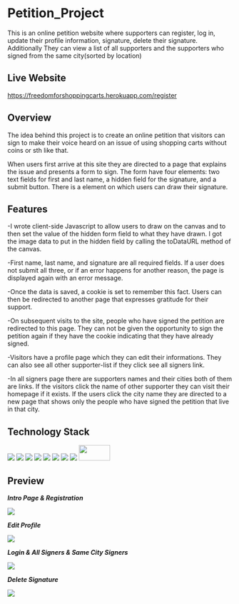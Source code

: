 # Petition_Project
This is an online petition website where supporters can register, log in, update their profile information, signature, delete their signature. Additionally They can view a list of all supporters and the supporters who signed from the same city(sorted by location)
## Live Website
https://freedomforshoppingcarts.herokuapp.com/register

## Overview
The idea behind this project is to create an online petition that visitors can sign to make their voice heard on an issue of using shopping carts without coins or sth like that.  

When users first arrive at this site they are directed to a page that explains the issue and presents a form to sign. The form have four elements: two text fields for first and last name, a hidden field for the signature, and a submit button. There is a <canvas> element on which users can draw their signature.

## Features
  
-I wrote client-side Javascript to allow users to draw on the canvas and to then set the value of the hidden form field to what they have drawn. I got the image data to put in the hidden field by calling the toDataURL method of the canvas.
  
-First name, last name, and signature are all required fields. If a user does not submit all three, or if an error happens for another reason, the page is displayed again with an error message.
  
-Once the data is saved, a cookie is set to remember this fact. Users can then be redirected to another page that expresses gratitude for their support.
  
-On subsequent visits to the site, people who have signed the petition are redirected to this page. They can not be given the opportunity to sign the petition again if they have the cookie indicating that they have already signed.
 
-Visitors have a profile page which they can edit their informations. They can also see all other supporter-list if they click see all signers link. 
  
-In all signers page there are supporters names and their cities both of them are links. If the visitors click the name of other supporter they can visit their homepage if it exists. If the users click the city name they are directed to a new page that shows only the people who have signed the petition that live in that city.
  
## Technology Stack
  <span><img src="https://img.shields.io/badge/PostgreSQL-fuchsia?style=for-the-badge&logo=postgresql&logoColor=white"></span>
 <span><img src="https://img.shields.io/badge/JavaScript-yellow?style=for-the-badge&logo=javascript&logoColor=white"></span>
 <span><img src="https://img.shields.io/badge/jQuery-blue?style=for-the-badge&logo=jquery&logoColor=white"></span>
  <span><img src="https://img.shields.io/badge/Canvas-2d-purple?style=for-the-badge&logo=canvas&logoColor=white"></span>
   <span><img src="https://img.shields.io/badge/Express-lightgrey?style=for-the-badge&logo=express&logoColor=white"></span>
   <span><img src="https://img.shields.io/badge/NodeJS-brightgreen?style=for-the-badge&logo=nodedotjs&logoColor=white"></span>
 <span><img src="https://img.shields.io/badge/Heroku-blueviolet?style=for-the-badge&logo=heroku&logoColor=white"></span>
   <span><img src="https://img.shields.io/badge/Jest-red?style=for-the-badge&logo=jest&logoColor=white"></span>
     <span><img src="https://cdn.iconscout.com/icon/free/png-256/handlebars-282936.png" width="70" height="35"></span>
  
  
  
## Preview
  
  **_Intro Page & Registration_**
  
<img src="public/images/petition register.gif">
  
  <br>
  
 **_Edit Profile_**
  
<img src="public/images/petition edit profile.gif">
  
  <br>
  
 **_Login & All Signers & Same City Signers_**
  
 <img src="public/images/petition login & same city signers.gif">
  
 <br>
  
 **_Delete Signature_**
  
<img src="public/images/petition gif 2.gif">
  



  
